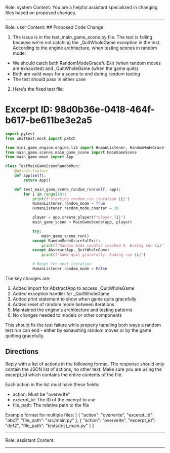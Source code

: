Role: system
Content: You are a helpful assistant specialized in changing files based on proposed changes.
__________________
Role: user
Content: ## Proposed Code Change
1. The issue is in the test_main_game_scene.py file. The test is failing because we're not catching the _QuitWholeGame exception in the test. According to the engine architecture, when testing scenes in random mode:

- We should catch both RandomModeGracefulExit (when random moves are exhausted) and _QuitWholeGame (when the game quits)
- Both are valid ways for a scene to end during random testing
- The test should pass in either case

2. Here's the fixed test file:

# Excerpt ID: 98d0b36e-0418-464f-b617-be611be3e2a5
```python main_game/tests/test_main_game_scene.py
import pytest
from unittest.mock import patch

from mini_game_engine.engine.lib import HumanListener, RandomModeGracefulExit, AbstractApp
from main_game.scenes.main_game_scene import MainGameScene
from main_game.main import App

class TestMainGameSceneRandomRun:
    @pytest.fixture
    def app(self):
        return App()

    def test_main_game_scene_random_run(self, app):
        for i in range(10):
            print(f"starting random run iteration {i}")
            HumanListener.random_mode = True
            HumanListener.random_mode_counter = 30

            player = app.create_player(f"player_{i}")
            main_game_scene = MainGameScene(app, player)

            try:
                main_game_scene.run()
            except RandomModeGracefulExit:
                print(f"Random mode counter reached 0. Ending run {i}")
            except AbstractApp._QuitWholeGame:
                print(f"Game quit gracefully. Ending run {i}")

            # Reset for next iteration
            HumanListener.random_mode = False
```

The key changes are:
1. Added import for AbstractApp to access _QuitWholeGame
2. Added exception handler for _QuitWholeGame
3. Added print statement to show when game quits gracefully
4. Added reset of random mode between iterations
5. Maintained the engine's architecture and testing patterns
6. No changes needed to models or other components

This should fix the test failure while properly handling both ways a random test run can end - either by exhausting random moves or by the game quitting gracefully.

## Directions
Reply with a list of actions in the following format. The response should only contain the JSON list of actions, no other text.
Make sure you are using the excerpt_id which contains the entire contents of the file.

Each action in the list must have these fields:
- action: Must be "overwrite"
- excerpt_id: The ID of the excerpt to use
- file_path: The relative path to the file

Example format for multiple files:
[
    {
        "action": "overwrite",
        "excerpt_id": "abc1",
        "file_path": "src/main.py"
    },
    {
        "action": "overwrite",
        "excerpt_id": "def2",
        "file_path": "tests/test_main.py"
    }
]
__________________
Role: assistant
Content: 
__________________
